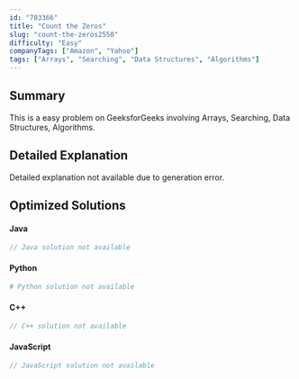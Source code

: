 ```yaml
---
id: "703366"
title: "Count the Zeros"
slug: "count-the-zeros2550"
difficulty: "Easy"
companyTags: ["Amazon", "Yahoo"]
tags: ["Arrays", "Searching", "Data Structures", "Algorithms"]
---
```


## Summary

This is a easy problem on GeeksforGeeks involving Arrays, Searching, Data Structures, Algorithms.

## Detailed Explanation

Detailed explanation not available due to generation error.

## Optimized Solutions

#### Java
```java
// Java solution not available
```

#### Python
```python
# Python solution not available
```

#### C++
```cpp
// C++ solution not available
```

#### JavaScript
```javascript
// JavaScript solution not available
```